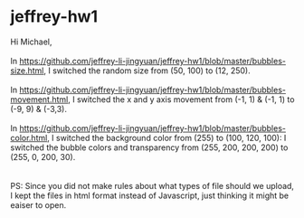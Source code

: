 # jeffrey-hw1
Hi Michael, <br />
<br />
In https://github.com/jeffrey-li-jingyuan/jeffrey-hw1/blob/master/bubbles-size.html, I switched the random size from (50, 100) to (12, 250). <br /><br />
In https://github.com/jeffrey-li-jingyuan/jeffrey-hw1/blob/master/bubbles-movement.html, I switched the x and y axis movement from (-1, 1) & (-1, 1) to (-9, 9) & (-3,3).  <br /><br />
In https://github.com/jeffrey-li-jingyuan/jeffrey-hw1/blob/master/bubbles-color.html, I switched the background color from (255) to (100, 120, 100): I switched the bubble colors and transparency from (255, 200, 200, 200) to (255, 0, 200, 30). <br />
<br /><br />
PS: Since you did not make rules about what types of file should we upload, I kept the files in html format instead of Javascript, just thinking it might be eaiser to open. 
